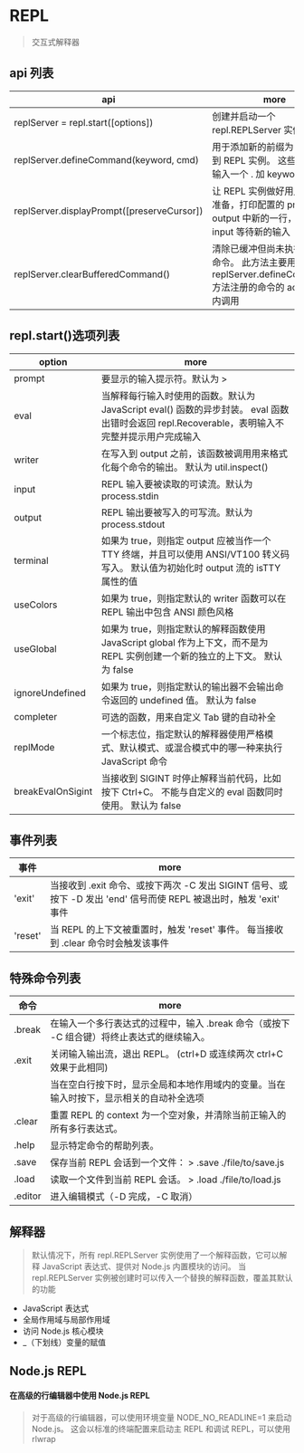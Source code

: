 # REPL

> 交互式解释器

## api 列表

| api                                        | more                                                                                                                |
| ------------------------------------------ | ------------------------------------------------------------------------------------------------------------------- |
| replServer = repl.start([options])         | 创建并启动一个 repl.REPLServer 实例                                                                                 |
| replServer.defineCommand(keyword, cmd)     | 用于添加新的前缀为 . 的命令到 REPL 实例。 这些命令通过输入一个 . 加 keyword 来调用                                  |
| replServer.displayPrompt([preserveCursor]) | 让 REPL 实例做好用户输入的准备，打印配置的 prompt 到 output 中新的一行，然后返回 input 等待新的输入                 |
| replServer.clearBufferedCommand()          | 清除已缓冲但尚未执行的任何命令。 此方法主要用于在使用 replServer.defineCommand() 方法注册的命令的 action 函数内调用 |

## repl.start()选项列表

| option            | more                                                                                                                                           |
| ----------------- | ---------------------------------------------------------------------------------------------------------------------------------------------- |
| prompt            | 要显示的输入提示符。默认为 >                                                                                                                   |
| eval              | 当解释每行输入时使用的函数。默认为 JavaScript eval() 函数的异步封装。 eval 函数出错时会返回 repl.Recoverable，表明输入不完整并提示用户完成输入 |
| writer            | 在写入到 output 之前，该函数被调用用来格式化每个命令的输出。 默认为 util.inspect()                                                             |
| input             | REPL 输入要被读取的可读流。默认为 process.stdin                                                                                                |
| output            | REPL 输出要被写入的可写流。默认为 process.stdout                                                                                               |
| terminal          | 如果为 true，则指定 output 应被当作一个 TTY 终端，并且可以使用 ANSI/VT100 转义码写入。 默认值为初始化时 output 流的 isTTY 属性的值             |
| useColors         | 如果为 true，则指定默认的 writer 函数可以在 REPL 输出中包含 ANSI 颜色风格                                                                      |
| useGlobal         | 如果为 true，则指定默认的解释函数使用 JavaScript global 作为上下文，而不是为 REPL 实例创建一个新的独立的上下文。 默认为 false                  |
| ignoreUndefined   | 如果为 true，则指定默认的输出器不会输出命令返回的 undefined 值。 默认为 false                                                                  |
| completer         | 可选的函数，用来自定义 Tab 键的自动补全                                                                                                        |
| replMode          | 一个标志位，指定默认的解释器使用严格模式、默认模式、或混合模式中的哪一种来执行 JavaScript 命令                                                 |
| breakEvalOnSigint | 当接收到 SIGINT 时停止解释当前代码，比如按下 Ctrl+C。 不能与自定义的 eval 函数同时使用。 默认为 false                                          |

## 事件列表

| 事件    | more                                                                                                                           |
| ------- | ------------------------------------------------------------------------------------------------------------------------------ |
| 'exit'  | 当接收到 .exit 命令、或按下两次 <ctrl>-C 发出 SIGINT 信号、或按下 <ctrl>-D 发出 'end' 信号而使 REPL 被退出时，触发 'exit' 事件 |
| 'reset' | 当 REPL 的上下文被重置时，触发 'reset' 事件。 每当接收到 .clear 命令时会触发该事件                                             |

## 特殊命令列表

| 命令    | more                                                                                             |
| ------- | ------------------------------------------------------------------------------------------------ |
| .break  | 在输入一个多行表达式的过程中，输入 .break 命令（或按下 <ctrl>-C 组合键）将终止表达式的继续输入。 |
| .exit   | 关闭输入输出流，退出 REPL。 (ctrl+D 或连续两次 ctrl+C 效果于此相同)                              |
| <tab>   | 当在空白行按下时，显示全局和本地作用域内的变量。当在输入时按下，显示相关的自动补全选项           |
| .clear  | 重置 REPL 的 context 为一个空对象，并清除当前正输入的所有多行表达式。                            |
| .help   | 显示特定命令的帮助列表。                                                                         |
| .save   | 保存当前 REPL 会话到一个文件： > .save ./file/to/save.js                                         |
| .load   | 读取一个文件到当前 REPL 会话。 > .load ./file/to/load.js                                         |
| .editor | 进入编辑模式（<ctrl>-D 完成，<ctrl>-C 取消）                                                     |

## 解释器

> 默认情况下，所有 repl.REPLServer 实例使用了一个解释函数，它可以解释 JavaScript 表达式、提供对 Node.js 内置模块的访问。 当 repl.REPLServer 实例被创建时可以传入一个替换的解释函数，覆盖其默认的功能

- JavaScript 表达式
- 全局作用域与局部作用域
- 访问 Node.js 核心模块
- \_（下划线）变量的赋值

## Node.js REPL

#### 在高级的行编辑器中使用 Node.js REPL

> 对于高级的行编辑器，可以使用环境变量 NODE_NO_READLINE=1 来启动 Node.js。 这会以标准的终端配置来启动主 REPL 和调试 REPL，可以使用 rlwrap
